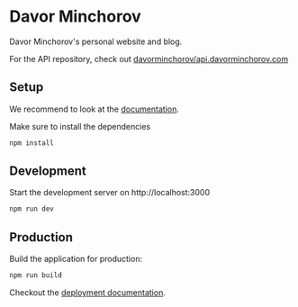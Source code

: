# Davor Minchorov

Davor Minchorov's personal website and blog.

For the API repository, check out [davorminchorov/api.davorminchorov.com](https://github.com/davorminchorov/api.davorminchorov.com)

## Setup

We recommend to look at the [documentation](https://v3.nuxtjs.org).

Make sure to install the dependencies

```bash
npm install
```

## Development

Start the development server on http://localhost:3000

```bash
npm run dev
```

## Production

Build the application for production:

```bash
npm run build
```

Checkout the [deployment documentation](https://v3.nuxtjs.org/docs/deployment).
